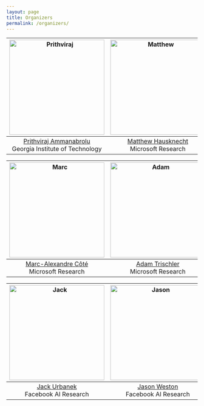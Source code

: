 ```yaml
---
layout: page
title: Organizers
permalink: /organizers/
---
```


<img src="https://wordplay-workshop.github.io/img/raj.jpg" alt="Prithviraj" width="250"/>|  <img src="https://wordplay-workshop.github.io/img/eric.jpg" alt="Matthew" width="250"/> |  <img src="https://wordplay-workshop.github.io/img/eric.jpg" alt="Eric" width="250"/> |
:---------------:|:---------------:|:-------------:
[Prithviraj Ammanabrolu](http://prithvirajva.com)<br>Georgia Institute of Technology | [Matthew Hausknecht](https://www.microsoft.com/en-us/research/people/mahauskn/)<br>Microsoft Research | [Xingdi Yuan](https://xingdi-eric-yuan.github.io/)<br>Microsoft Research


<img src="https://wordplay-workshop.github.io/img/marc.jpg" alt="Marc" width="250"/>|  <img src="https://wordplay-workshop.github.io/img/eric.jpg" alt="Adam" width="250"/> |  <img src="https://wordplay-workshop.github.io/img/eric.jpg" alt="Kory" width="250"/> |
:---------------:|:---------------:|:-------------:
[Marc-Alexandre Côté](https://www.microsoft.com/en-us/research/people/macote/)<br>Microsoft Research | [Adam Trischler](https://www.microsoft.com/en-us/research/people/adtrisch/)<br>Microsoft Research | [Kory Mathewson](https://korymathewson.com/)<br>Deepmind


<img src="https://wordplay-workshop.github.io/img/eric.jpg" alt="Jack" width="250"/>|  <img src="https://wordplay-workshop.github.io/img/eric.jpg" alt="Jason" width="250"/> |  <img src="https://wordplay-workshop.github.io/img/eric.jpg" alt="Mark" width="250"/> |
:---------------:|:---------------:|:-------------:
[Jack Urbanek](https://ai.facebook.com/people/jack-urbanek/)<br>Facebook AI Research | [Jason Weston](https://www.jaseweston.com/)<br>Facebook AI Research | [Mark O. Riedl](https://eilab.gatech.edu/mark-riedl)<br>Georgia Institute of Technology
